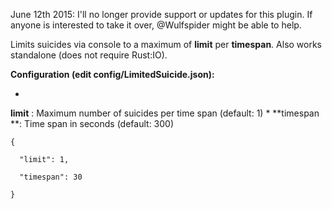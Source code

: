 June 12th 2015: I'll no longer provide support or updates for this plugin. If anyone is interested to take it over, @Wulfspider might be able to help.


Limits suicides via console to a maximum of **limit** per **timespan**. Also works standalone (does not require Rust:IO).

**Configuration (edit config/LimitedSuicide.json):**


* 
**limit** : Maximum number of suicides per time span (default: 1)
* 
**timespan **: Time span in seconds (default: 300)


````
{

  "limit": 1,

  "timespan": 30

}
````